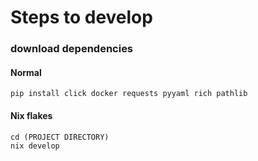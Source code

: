 # Steps to develop

### download dependencies
#### Normal
```
pip install click docker requests pyyaml rich pathlib
```
#### Nix flakes
```
cd (PROJECT DIRECTORY)
nix develop
```